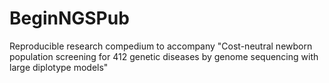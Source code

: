 # BeginNGSPub
Reproducible research compedium to accompany "Cost-neutral newborn population screening for 412 genetic diseases by genome sequencing with large diplotype models"
